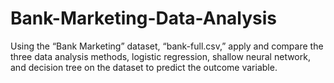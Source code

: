 # Bank-Marketing-Data-Analysis
Using the “Bank Marketing” dataset, “bank-full.csv,” apply and compare the three data analysis methods, logistic regression, shallow neural network, and decision tree on the dataset to predict the outcome variable.
